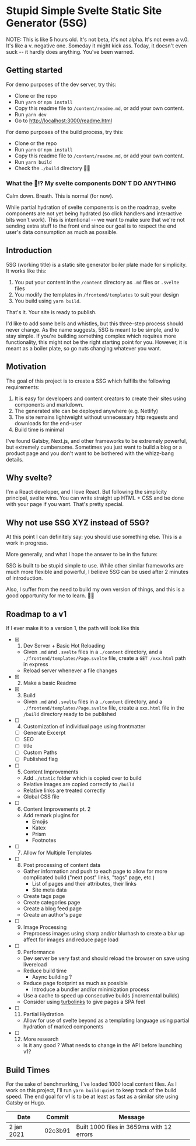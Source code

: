 # Stupid Simple Svelte Static Site Generator (5SG)

NOTE: This is like 5 hours old. It's not beta, it's not alpha. It's not even a v.0. It's like a v. negative one. Someday it might kick ass. Today, it doesn't even suck -- it hardly does anything. You've been warned.

## Getting started

For demo purposes of the dev server, try this:

- Clone or the repo
- Run `yarn` or `npm install`
- Copy this readme file to `/content/readme.md`, or add your own content.
- Run `yarn dev`
- Go to [http://localhost:3000/readme.html](http://localhost:3000/readme.html)

For demo purposes of the build process, try this:

- Clone or the repo
- Run `yarn` or `npm install`
- Copy this readme file to `/content/readme.md`, or add your own content.
- Run `yarn build`
- Check the `./build` directory 🕵️‍♀️

### What the 🤬!? My svelte components DON'T DO ANYTHING

Calm down. Breath. This is normal (for now).

While partial hydration of svelte components is on the roadmap, svelte components are not yet being hydrated (so click handlers and interactive bits won't work). This is intentional -- we want to make sure that we're not sending extra stuff to the front end since our goal is to respect the end user's data consumption as much as possible.

## Introduction

5SG (working title) is a static site generator boiler plate made for simplicity. It works like this:

1. You put your content in the `/content` directory as `.md` files or `.svelte` files
2. You modify the templates in `/frontend/templates` to suit your design
3. You build using `yarn build`.

That's it. Your site is ready to publish.

I'd like to add some bells and whistles, but this three-step process should never change. As the name suggests, 5SG is meant to be simple, and to stay simple. If you're building something complex which requires more functionality, this might not be the right starting point for you. However, it is meant as a boiler plate, so go nuts changing whatever you want.

## Motivation

The goal of this project is to create a SSG which fulfills the following requirements:

1. It is easy for developers and content creators to create their sites using components and markdown.
2. The generated site can be deployed anywhere (e.g. Netlify)
3. The site remains lightweight without unnecessary http requests and downloads for the end-user
4. Build time is minimal

I've found Gatsby, Next.js, and other frameworks to be extremely powerful, but extremely cumbersome. Sometimes you just want to build a blog or a product page and you don't want to be bothered with the whizz-bang details.

## Why svelte?

I'm a React developer, and I love React. But following the simplicity principal, svelte wins. You can write straight up HTML + CSS and be done with your page if you want. That's pretty special.

## Why not use SSG XYZ instead of 5SG?

At this point I can definitely say: you should use something else. This is a work in progress.

More generally, and what I hope the answer to be in the future:

5SG is built to be stupid simple to use. While other similar frameworks are much more flexible and powerful, I believe 5SG can be used after 2 minutes of introduction.

Also, I suffer from the need to build my own version of things, and this is a good opportunity for me to learn. 🤷‍♀️

## Roadmap to a v1

If I ever make it to a version 1, the path will look like this

- [x] 1. Dev Server + Basic Hot Reloading
  - Given `.md` and `.svelte` files in a `./content` directory, and a `./frontend/templates/Page.svelte` file, create a `GET /xxx.html` path in express
  - Reload server whenever a file changes
- [x] 2. Make a basic Readme
- [x] 3. Build
  - Given `.md` and `.svelte` files in a `./content` directory, and a `./frontend/templates/Page.svelte` file, create a `xxx.html` file in the `/build` directory ready to be published
- [ ] 4. Customization of individual page using frontmatter
  - [ ] Generate Excerpt
  - [ ] SEO
  - [ ] title
  - [ ] Custom Paths
  - [ ] Published flag
- [ ] 5. Content Improvements
  - Add `./static` folder which is copied over to build
  - Relative images are copied correctly to `/build`
  - Relative links are treated correctly
  - Global CSS file
- [ ] 6. Content Improvements pt. 2
  - Add remark plugins for
    - Emojis
    - Katex
    - Prism
    - Footnotes
- [ ] 7. Allow for Multiple Templates
- [ ] 8. Post processing of content data
  - Gather information and push to each page to allow for more complicated build ("next post" links, "tags" page, etc.)
    - List of pages and their attributes, their links
    - Site meta data
  - Create tags page
  - Create categories page
  - Create a blog feed page
  - Create an author's page
- [ ] 9. Image Processing
  - Preprocess images using sharp and/or blurhash to create a blur up affect for images and reduce page load
- [ ] 9. Performance
  - Dev server be very fast and should reload the browser on save using livereload
  - Reduce build time
    - Async building ?
  - Reduce page footprint as much as possible
    - Introduce a bundler and/or minimization process
  - Use a cache to speed up consecutive builds (incremental builds)
  - Consider using [turbolinks](https://github.com/turbolinks/turbolinks) to give pages a SPA feel
- [ ] 11. Partial Hydration
  - Allow for use of svelte beyond as a templating language using partial hydration of marked components
- [ ] 12. More research
  - Is it any good ? What needs to change in the API before launching v1?

## Build Times

For the sake of benchmarking, I've loaded 1000 local content files. As I work on this project, I'll run `yarn build:quiet` to keep track of the build speed. The end goal for v1 is to be at least as fast as a similar site using Gatsby or Hugo.

| Date       | Commit  | Message                                   |
| ---------- | ------- | ----------------------------------------- |
| 2 jan 2021 | 02c3b91 | Built 1000 files in 3659ms with 12 errors |

